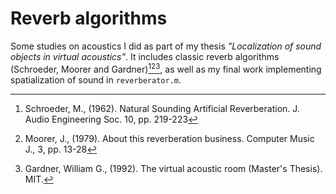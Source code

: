 # Reverb algorithms

Some studies on acoustics I did as part of my thesis _"Localization of sound objects in virtual acoustics"_.
It includes classic reverb algorithms (Schroeder, Moorer and Gardner)[^1][^2][^3], as well as my final work implementing spatialization of sound in `reverberator.m`. 



[^1]: Schroeder, M., (1962). Natural Sounding Artificial Reverberation. J. Audio Engineering Soc. 10, pp. 219-223
[^2]: Moorer, J., (1979). About this reverberation business. Computer Music J., 3, pp. 13-28
[^3]: Gardner, William G., (1992). The virtual acoustic room (Master's Thesis). MIT. 
